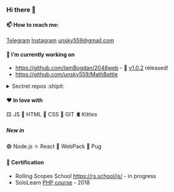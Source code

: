 ### Hi there 👋

#### 📫 How to reach me: 

[Telegram](https://t.me/sklifovskiy) [Instagram](https://instagram.com/sklifovskiy) unsky559@gmail.com

#### 🔭 I’m currently working on

- https://github.com/IamBogdan/2048web - 🥳 [v1.0.2](https://github.com/IamBogdan/2048web/tree/v1.0.2) released!
- https://github.com/unsky559/MathBattle

<details><summary>Sectret repos :shipit:</summary>
  
- https://github.com/unsky559/code-timer :atom:
- https://github.com/unsky559/portfolio

</details>

#### ❤️ In love with

🟨 JS 📙 HTML 📘 CSS 🔸 GIT *🐈 Kitties*
##### New in
🟢 Node.js ⚛️ React 🎲 WebPack 🐶 Pug

#### 💎 Certification

- Rolling Scopes School https://rs.school/js/ - in progress
- SoloLearn [PHP course](https://www.sololearn.com/Certificate/1059-6895628/jpg/) - 2018





<!--
**unsky559/unsky559** is a ✨ _special_ ✨ repository because its `README.md` (this file) appears on your GitHub profile.

Here are some ideas to get you started:



- 👯 I’m looking to collaborate on ...
- 🤔 I’m looking for help with ...
- 💬 Ask me about ...
- 📫 How to reach me: ...
- 😄 Pronouns: ...
- ⚡ Fun fact: ...
-->
